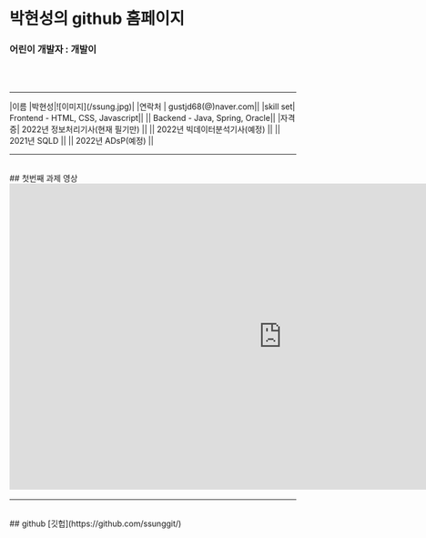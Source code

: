 # 박현성의 github 홈페이지
### 어린이 개발자 : 개발이
<br><br>
<hr>
|이름 |박현성|![이미지](/ssung.jpg)|
|연락처 | gustjd68(@)naver.com||
|skill set| Frontend - HTML, CSS, Javascript||
|| Backend - Java, Spring, Oracle||
|자격증| 2022년 정보처리기사(현재 필기만) ||
|| 2022년 빅데이터분석기사(예정) ||
|| 2021년 SQLD ||
|| 2022년 ADsP(예정) ||

<hr><br>
## 첫번째 과제 영상
<iframe width="956" height="538" src="https://www.youtube.com/embed/k9hp-p7_uBk" title="YouTube video player" frameborder="0" allow="accelerometer; autoplay; clipboard-write; encrypted-media; gyroscope; picture-in-picture" allowfullscreen></iframe>

<hr><br>
## github
[깃헙](https://github.com/ssunggit/)


<br><br>
